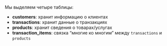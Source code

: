 Мы выделяем четыре таблицы:

- **customers**: хранит информацию о клиентах
- **transactions**: хранит данные о транзакциях
- **products**: хранит сведения о товарах/услугах
- **transaction_items**: связка “многие ко многим” между `transactions` и `products`


